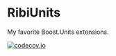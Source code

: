 # RibiUnits

My favorite Boost.Units extensions.

[![codecov.io](https://codecov.io/github/richelbilderbeek/RibiUnits/coverage.svg?branch=master)](https://codecov.io/github/richelbilderbeek/RibiUnits?branch=master)


